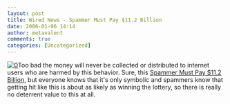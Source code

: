 ```yaml
---
layout: post
title: Wired News - Spammer Must Pay $11.2 Billion
date: 2006-01-06 14:14
author: metavalent
comments: true
categories: [Uncategorized]
---
```

<!--Lead Photo --><a href="http://www.wired.com/news/politics/0,69966-0.html?tw=rss.index"><img src="http://awebcamdarkly.com/images/wired.news.logo.gif" border="0" alt="0" /></a><!-- Commentary -->Too bad the money will never be collected or distributed to internet users who are harmed by this behavior. Sure, this <a href="http://www.wired.com/news/politics/0,69966-0.html?tw=rss.index">Spammer Must Pay $11.2 Billion</a>, but everyone knows that it's only symbolic and spammers know that getting hit like this is about as likely as winning the lottery, so there is really no deterrent value to this at all.
